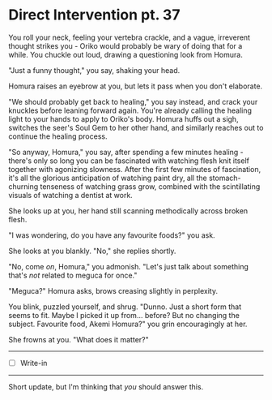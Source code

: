 # Direct Intervention pt. 37

You roll your neck, feeling your vertebra crackle, and a vague, irreverent thought strikes you - Oriko would probably be wary of doing that for a while. You chuckle out loud, drawing a questioning look from Homura.

"Just a funny thought," you say, shaking your head.

Homura raises an eyebrow at you, but lets it pass when you don't elaborate.

"We should probably get back to healing," you say instead, and crack your knuckles before leaning forward again. You're already calling the healing light to your hands to apply to Oriko's body. Homura huffs out a sigh, switches the seer's Soul Gem to her other hand, and similarly reaches out to continue the healing process.

"So anyway, Homura," you say, after spending a few minutes healing - there's only so long you can be fascinated with watching flesh knit itself together with agonizing slowness. After the first few minutes of fascination, it's all the glorious anticipation of watching paint dry, all the stomach-churning tenseness of watching grass grow, combined with the scintillating visuals of watching a dentist at work.

She looks up at you, her hand still scanning methodically across broken flesh.

"I was wondering, do you have any favourite foods?" you ask.

She looks at you blankly. "No," she replies shortly.

"No, come *on*, Homura," you admonish. "Let's just talk about something that's *not* related to meguca for once."

"Meguca?" Homura asks, brows creasing slightly in perplexity.

You blink, puzzled yourself, and shrug. "Dunno. Just a short form that seems to fit. Maybe I picked it up from... before? But no changing the subject. Favourite food, Akemi Homura?" you grin encouragingly at her.

She frowns at you. "What does it matter?"

---

- [ ] Write-in

---

Short update, but I'm thinking that *you* should answer this.
